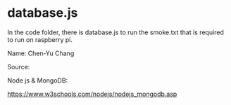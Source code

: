 # database.js

In the code folder, there is database.js to run the smoke.txt that is required to run on raspberry pi.

Name: Chen-Yu Chang

Source:

Node js & MongoDB:

https://www.w3schools.com/nodejs/nodejs_mongodb.asp
